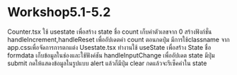 # Workshop5.1-5.2
Counter.tsx
ใช้ usestate เพื่อสร้าง state ชื่อ count เก็บค่าตัวเลขจาก 0 สร้างฟังก์ชั่น handleIncrement,handleReset เพื่ออัปเดตค่า count ตอนกดปุ่ม
มีการใช้classname จาก app.cssเพื่อจัดการการตกแต่ง
Usestate.tsx
ทำงานใช้ useState เพื่อสร้าง State ชื่อ formdata เก็บข้อมูลในช่องและใช้ฟังค์ชัน handleInputChange เพื่ออัปเดต state 
มีปุ่ม submit กดให้แสดงข้อมูลในรูปแบบ alert แล้วก็มีปุ่ม clear กดแล้วจะรีเซ็คค่าใน state
